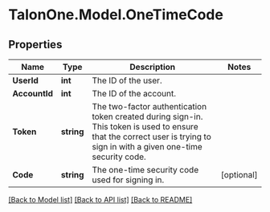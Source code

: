 # TalonOne.Model.OneTimeCode
## Properties

Name | Type | Description | Notes
------------ | ------------- | ------------- | -------------
**UserId** | **int** | The ID of the user. | 
**AccountId** | **int** | The ID of the account. | 
**Token** | **string** | The two-factor authentication token created during sign-in. This token is used to ensure that the correct user is trying to sign in with a given one-time security code. | 
**Code** | **string** | The one-time security code used for signing in. | [optional] 

[[Back to Model list]](../README.md#documentation-for-models) [[Back to API list]](../README.md#documentation-for-api-endpoints) [[Back to README]](../README.md)

